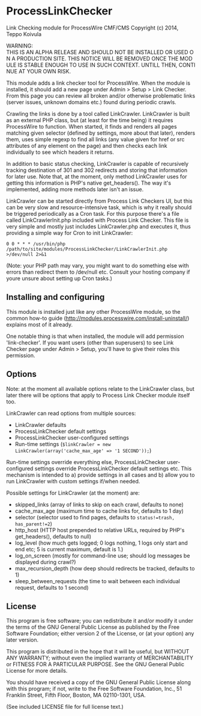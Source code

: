 ProcessLinkChecker
==================

Link Checking module for ProcessWire CMF/CMS
Copyright (c) 2014, Teppo Koivula

WARNING: THIS IS AN ALPHA RELEASE AND SHOULD NOT BE INSTALLED OR USED ON A PRODUCTION SITE. THIS NOTICE WILL BE REMOVED ONCE THE MODULE IS STABLE ENOUGH TO USE IN SUCH CONTEXT. UNTILL THEN, CONTINUE AT YOUR OWN RISK.

This module adds a link checker tool for ProcessWire. When the module is installed, it should add a new page under Admin > Setup > Link Checker. From this page you can review all broken and/or otherwise problematic links (server issues, unknown domains etc.) found during periodic crawls.

Crawling the links is done by a tool called LinkCrawler. LinkCrawler is built as an external PHP class, but (at least for the time being) it requires ProcessWire to function. When started, it finds and renders all pages matching given selector (defined by settings, more about that later), renders them, uses simple regexp to find all links (any value given for href or src attributes of any element on the page) and then checks each link individually to see which headers it returns.

In addition to basic status checking, LinkCrawler is capable of recursively tracking destination of 301 and 302 redirects and storing that information for later use. Note that, at the moment, only method LinkCrawler uses for getting this information is PHP's native get_headers(). The way it's implemented, adding more methods later isn't an issue.

LinkCrawler can be started directly from Process Link Checkers UI, but this can be very slow and resource-intensive task, which is why it really should be triggered periodically as a Cron task. For this purpose there's a file called LinkCrawlerInit.php included with Process Link Checker. This file is very simple and mostly just includes LinkCrawler.php and executes it, thus providing a simple way for Cron to init LinkCrawler:

`0 0 * * * /usr/bin/php /path/to/site/modules/ProcessLinkChecker/LinkCrawlerInit.php >/dev/null 2>&1`

(Note: your PHP path may vary, you might want to do something else with errors than redirect them to /dev/null etc. Consult your hosting company if youre unsure about setting up Cron tasks.)

## Installing and configuring

This module is installed just like any other ProcessWire module, so the common how-to guide (http://modules.processwire.com/install-uninstall/) explains most of it already.

One notable thing is that when installed, the module will add permission 'link-checker'. If you want users (other than superusers) to see Link Checker page under Admin > Setup, you'll have to give their roles this permission.

## Options

Note: at the moment all available options relate to the LinkCrawler class, but later there will be options that apply to Process Link Checker module itself too.

LinkCrawler can read options from multiple sources:

* LinkCrawler defaults
* ProcessLinkChecker default settings
* ProcessLinkChecker user-configured settings
* Run-time settings (`$linkCrawler = new LinkCrawler(array('cache_max_age' => '1 SECOND'));`)

Run-time settings override everything else, ProcessLinkChecker user-configured settings override ProcessLinkChecker default settings etc. This mechanism is intended to a) provide settings in all cases and b) allow you to run LinkCrawler with custom settings if/when needed.

Possible settings for LinkCrawler (at the moment) are:

* skipped_links (array of links to skip on each crawl, defaults to none)
* cache_max_age (maximum time to cache links for, defaults to 1 day)
* selector (selector used to find pages, defaults to `status!=trash, has_parent!=2`)
* http_host (HTTP host prepended to relative URLs, required by PHP's get_headers(), defaults to null)
* log_level (how much gets logged; 0 logs nothing, 1 logs only start and end etc; 5 is current maximum, default is 1.)
* log_on_screen (mostly for command-line use; should log messages be displayed during crawl?)
* max_recursion_depth (how deep should redirects be tracked, defaults to 1)
* sleep_between_requests (the time to wait between each individual request, defaults to 1 second)

## License

This program is free software; you can redistribute it and/or modify it under the terms of the GNU General Public License as published by the Free Software Foundation; either version 2 of the License, or (at your option) any later version.

This program is distributed in the hope that it will be useful, but WITHOUT ANY WARRANTY; without even the implied warranty of MERCHANTABILITY or FITNESS FOR A PARTICULAR PURPOSE. See the GNU General Public License for more details.

You should have received a copy of the GNU General Public License along with this program; if not, write to the Free Software Foundation, Inc., 51 Franklin Street, Fifth Floor, Boston, MA 02110-1301, USA.

(See included LICENSE file for full license text.)
